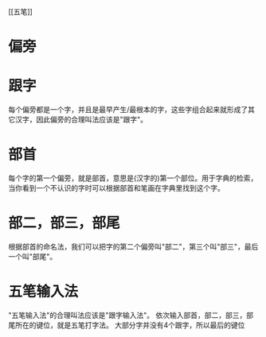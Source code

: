 [[五笔]]
# 偏旁

# 跟字
每个偏旁都是一个字，并且是最早产生/最根本的字，这些字组合起来就形成了其它汉字，因此偏旁的合理叫法应该是"跟字"。

# 部首
每个字的第一个偏旁，就是部首，意思是(汉字的)第一个部位。用于字典的检索，当你看到一个不认识的字时可以根据部首和笔画在字典里找到这个字。

# 部二，部三，部尾
根据部首的命名法，我们可以把字的第二个偏旁叫"部二"，第三个叫"部三"，最后一个叫"部尾"。

# 五笔输入法
"五笔输入法"的合理叫法应该是"跟字输入法"。
依次输入部首，部二，部三，部尾所在的键位，就是五笔打字法。
大部分字并没有4个跟字，所以最后的键位